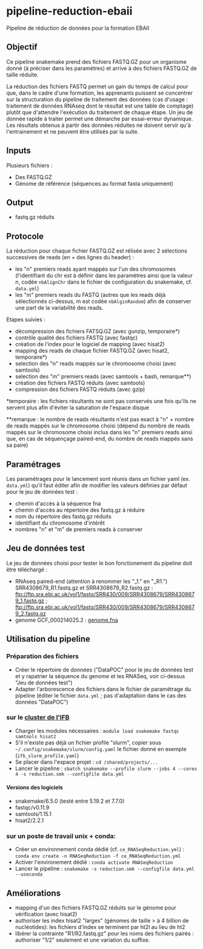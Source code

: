 # pipeline-reduction-ebaii
Pipeline de réduction de données pour la formation EBAII 

## Objectif
Ce pipeline snakemake prend des fichiers FASTQ.GZ pour un organisme donné (à préciser dans les paramètres) et arrive à des fichiers FASTQ.GZ de taille réduite. 

La réduction des fichiers FASTQ permet un gain du temps de calcul pour que, dans le cadre d'une formation, les apprenants puissent se concentrer sur la structuration du pipeline de traitement des données (cas d'usage : traitement de données RNAseq dont le résultat est une table de comptage) plutôt que d'attendre l'exécution du traitement de chaque étape. Un jeu de donnée rapide à traiter permet une démarche par essai-erreur dynamique. Les résultats obtenus à partir des données réduites ne doivent servir qu'à l'entrainement et ne peuvent être utilisés par la suite.

## Inputs

Plusieurs fichiers :
- Des FASTQ.GZ
- Génome de référence (séquences au format fasta uniquement)

## Output

- fastq.gz réduits


## Protocole

La réduction pour chaque fichier FASTQ.GZ est rélisée avec 2 sélections successives de reads (en + des lignes du header) : 
- les "n" premiers reads ayant mappés sur l'un des chromosomes (l'identifiant du chr est à définir dans les paramètres ainsi que la valeur n, codée `nbAlignChr` dans le fichier de configuration du snakemake, cf. `data.yml`)
- les "m" premiers reads du FASTQ (autres que les reads déjà sélectionnés ci-dessus, m est codée `nbAlginRandom`) afin de conserver une part de la variabilité des reads.

Etapes suivies :
- décompression des fichiers FATSQ.GZ (avec gunzip, temporaire*)
- contrôle qualité des fichiers FASTQ (avec fastqc)
- création de l'index pour le logiciel de mapping (avec hisat2)
- mapping des reads de chaque fichier FASTQ.GZ (avec hisat2, temporaire*)
- selection des "n" reads mappés sur le chromosome choisi (avec samtools)
- selection des "m" premiers reads (avec samtools + bash, remarque**)
- création des fichiers FASTQ réduits (avec samtools)
- compression des fichiers FASTQ réduits (avec gzip)

*temporaire : les fichiers résultants ne sont pas conservés une fois qu'ils ne servent plus afin d'éviter la saturation de l'espace disque

**remarque : le nombre de reads résultants n'est pas exact à "n" + nombre de reads mappés sur le chromosome choisi (dépend du nombre de reads mappés sur le chromosome choisi inclus dans les "n" premiers reads ainsi que, en cas de séquençage paired-end, du nombre de reads mappés sans sa paire)

## Paramétrages

Les paramétrages pour le lancement sont réunis dans un fichier yaml (ex. `data.yml`) qu'il faut éditer afin de modifier les valeurs définies par défaut pour le jeu de données test :
- chemin d'accès à la séquence fna
- chemin d'accès au répertoire des fastq.gz à réduire
- nom du répertoire des fastq.gz réduits
- identifiant du chromosome d'intérêt
- nombres "n" et "m" de premiers reads à conserver

## Jeu de données test

Le jeu de données choisi pour tester le bon fonctionement du pipeline doit être téléchargé :
- RNAseq paired-end (attention à renommer les "_1." en "_R1.") SRR4308679_R1.fastq.gz et SRR4308679_R2.fastq.gz : ftp://ftp.sra.ebi.ac.uk/vol1/fastq/SRR430/009/SRR4308679/SRR4308679_1.fastq.gz ; ftp://ftp.sra.ebi.ac.uk/vol1/fastq/SRR430/009/SRR4308679/SRR4308679_2.fastq.gz 
- genome GCF_000214025.2 : [genome.fna](https://ftp.ncbi.nlm.nih.gov/genomes/all/GCF/000/214/015/GCF_000214015.3_version_140606/GCF_000214015.3_version_140606_genomic.fna.gz)

## Utilisation du pipeline 

### Préparation des fichiers

+ Créer le répertoire de données ("DataPOC" pour le jeu de données test et y rapatrier la séquence du genome et les RNASeq, voir ci-dessus "Jeu de données test")
+ Adapter l'arborescence des fichiers dans le fichier de paramétrage du pipeline (éditer le fichier `data.yml` ; pas d'adaptation dans le cas des données "DataPOC")

### sur le [cluster de l'IFB](https://www.france-bioinformatique.fr/clusters-ifb/)

+ Charger les modules nécessaires : `module load snakemake fastqc samtools hisat2`
+ S'il n'existe pas déjà un fichier profile "slurm", copier sous `~/.config/snakemake/slurm/config.yaml` le fichier donné en exemple (`ifb_slurm_profile.yaml`) 
+ Se placer dans l'espace projet : `cd /shared/projects/... `
+ Lancer le pipeline : `sbatch snakemake --profile slurm --jobs 4 --cores 4 -s reduction.smk --configfile data.yml `

#### Versions des logiciels

+ snakemake/6.5.0 (testé entre 5.19.2 et 7.7.0)
+ fastqc/v0.11.9 
+ samtools/1.15.1 
+ hisat2/2.2.1

### sur un poste de travail unix + conda:

+ Créer un environnement conda dédié (cf. `ce_RNASeqReduction.yml`) : `conda env create -n RNASeqReduction -f ce_RNASeqReduction.yml`
+ Activer l'environement dédié : `conda activate RNASeqReduction`
+ Lancer le pipeline : `snakemake -s reduction.smk --configfile data.yml --useconda`


## Améliorations

+ mapping d'un des fichiers FASTQ.GZ réduits sur le génome pour vérification (avec hisat2)
+ authoriser les index hisat2 "larges" (génomes de taille > à 4 billion de nucléotides):  les fichiers d'index se terminent par ht2l au lieu de ht2
+ libérer la contrainte "R1/R2.fastq.gz" pour les noms des fichiers pairés : authoriser "1/2" seulement et une variation du suffixe.

